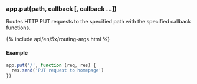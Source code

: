 <h3 id='app.put.method'>app.put(path, callback [, callback ...])</h3>

Routes HTTP PUT requests to the specified path with the specified callback functions.

{% include api/en/5x/routing-args.html %}

#### Example

```js
app.put('/', function (req, res) {
  res.send('PUT request to homepage')
})
```
